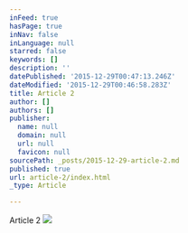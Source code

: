 ```yaml
---
inFeed: true
hasPage: true
inNav: false
inLanguage: null
starred: false
keywords: []
description: ''
datePublished: '2015-12-29T00:47:13.246Z'
dateModified: '2015-12-29T00:46:58.283Z'
title: Article 2
author: []
authors: []
publisher:
  name: null
  domain: null
  url: null
  favicon: null
sourcePath: _posts/2015-12-29-article-2.md
published: true
url: article-2/index.html
_type: Article

---
```

Article 2
![](https://the-grid-user-content.s3-us-west-2.amazonaws.com/2095e33a-a7f2-4122-b65d-0150959ea3c9.jpg)